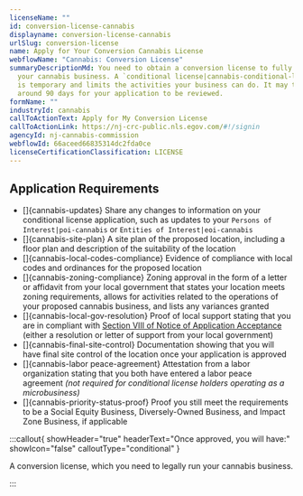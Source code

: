 ```yaml
---
licenseName: ""
id: conversion-license-cannabis
displayname: conversion-license-cannabis
urlSlug: conversion-license
name: Apply for Your Conversion Cannabis License
webflowName: "Cannabis: Conversion License"
summaryDescriptionMd: You need to obtain a conversion license to fully operate
  your cannabis business. A `conditional license|cannabis-conditional-license`
  is temporary and limits the activities your business can do. It may take
  around 90 days for your application to be reviewed.
formName: ""
industryId: cannabis
callToActionText: Apply for My Conversion License
callToActionLink: https://nj-crc-public.nls.egov.com/#!/signin
agencyId: nj-cannabis-commission
webflowId: 66aceed66835314dc2fda0ce
licenseCertificationClassification: LICENSE
---
```

## Application Requirements

* \[]{cannabis-updates} Share any changes to information on your conditional license application, such as updates to your `Persons of Interest|poi-cannabis` or `Entities of Interest|eoi-cannabis`
* \[]{cannabis-site-plan} A site plan of the proposed location, including a floor plan and description of the suitability of the location
* \[]{cannabis-local-codes-compliance} Evidence of compliance with local codes and ordinances for the proposed location
* \[]{cannabis-zoning-compliance} Zoning approval in the form of a letter or affidavit from your local government that states your location meets zoning requirements, allows for activities related to the operations of your proposed cannabis business, and lists any variances granted 
* \[]{cannabis-local-gov-resolution} Proof of local support stating that you are in compliant with [Section VIII of Notice of Application Acceptance](<>) (either a resolution or letter of support from your local government)
* \[]{cannabis-final-site-control} Documentation showing that you will have final site control of the location once your application is approved  
* \[]{cannabis-labor peace-agreement} Attestation from a labor organization stating that you both have entered a labor peace agreement *(not required for conditional license holders operating as a microbusiness)*
* \[]{cannabis-priority-status-proof} Proof you still meet the requirements to be a Social Equity Business, Diversely-Owned Business, and Impact Zone Business, if applicable

:::callout{ showHeader="true" headerText="Once approved, you will have:" showIcon="false" calloutType="conditional" }

A conversion license, which you need to legally run your cannabis business.

:::
